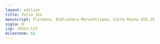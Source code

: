 ```yaml
---
layout: edition
title: folio 31v
manuscript: Florence, Biblioteca Marucelliana, Carte Rajna XIX.15
sigla: R
iip: r031v.tif
milestone: 62
---
```

